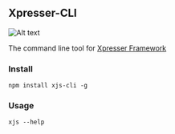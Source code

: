 ## Xpresser-CLI

![Alt text](https://cdn.jsdelivr.net/npm/xpresser/xpresser-logo-black.png "Xpresser Logo")

The command line tool for [Xpresser Framework](https://www.npmjs.com/package/xpresser)

### Install
```console
npm install xjs-cli -g
```

### Usage
```console
xjs --help
```
